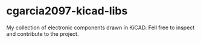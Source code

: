 # cgarcia2097-kicad-libs
My collection of electronic components drawn in KiCAD. Fell free to inspect and contribute to the project.
